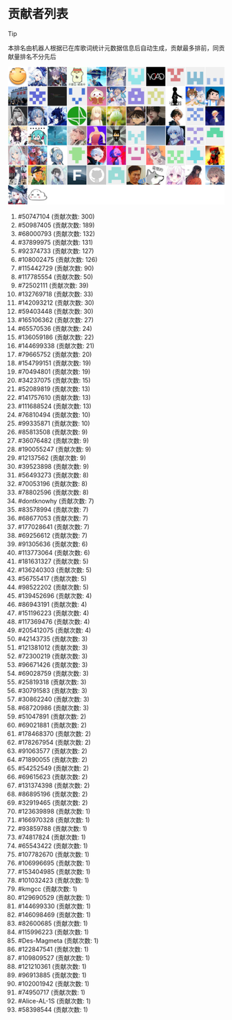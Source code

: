 # 贡献者列表

> [!TIP]
> 本排名由机器人根据已在库歌词统计元数据信息后自动生成，贡献最多排前，同贡献量排名不分先后

![贡献者头像画廊](./CONTRIBUTORS.svg)

1. #50747104 (贡献次数: 300)
2. #50987405 (贡献次数: 189)
3. #68000793 (贡献次数: 132)
4. #37899975 (贡献次数: 131)
5. #92374733 (贡献次数: 127)
6. #108002475 (贡献次数: 126)
7. #115442729 (贡献次数: 90)
8. #117785554 (贡献次数: 50)
9. #72502111 (贡献次数: 39)
10. #132769718 (贡献次数: 33)
11. #142093212 (贡献次数: 30)
12. #59403448 (贡献次数: 30)
13. #165106362 (贡献次数: 27)
14. #65570536 (贡献次数: 24)
15. #136059186 (贡献次数: 22)
16. #144699338 (贡献次数: 21)
17. #79665752 (贡献次数: 20)
18. #154799151 (贡献次数: 19)
19. #70494801 (贡献次数: 19)
20. #34237075 (贡献次数: 15)
21. #52089819 (贡献次数: 13)
22. #141757610 (贡献次数: 13)
23. #111688524 (贡献次数: 13)
24. #76810494 (贡献次数: 10)
25. #99335871 (贡献次数: 10)
26. #85813508 (贡献次数: 9)
27. #36076482 (贡献次数: 9)
28. #190055247 (贡献次数: 9)
29. #12137562 (贡献次数: 9)
30. #39523898 (贡献次数: 9)
31. #56493273 (贡献次数: 8)
32. #70053196 (贡献次数: 8)
33. #78802596 (贡献次数: 8)
34. #dontknowhy (贡献次数: 7)
35. #83578994 (贡献次数: 7)
36. #68677053 (贡献次数: 7)
37. #177028641 (贡献次数: 7)
38. #69256612 (贡献次数: 7)
39. #91305636 (贡献次数: 6)
40. #113773064 (贡献次数: 6)
41. #181631327 (贡献次数: 5)
42. #136240303 (贡献次数: 5)
43. #56755417 (贡献次数: 5)
44. #98522202 (贡献次数: 5)
45. #139452696 (贡献次数: 4)
46. #86943191 (贡献次数: 4)
47. #151196223 (贡献次数: 4)
48. #117369476 (贡献次数: 4)
49. #205412075 (贡献次数: 4)
50. #42143735 (贡献次数: 3)
51. #121381012 (贡献次数: 3)
52. #72300219 (贡献次数: 3)
53. #96671426 (贡献次数: 3)
54. #69028759 (贡献次数: 3)
55. #25819318 (贡献次数: 3)
56. #30791583 (贡献次数: 3)
57. #30862240 (贡献次数: 3)
58. #68720986 (贡献次数: 3)
59. #51047891 (贡献次数: 2)
60. #69021881 (贡献次数: 2)
61. #178468370 (贡献次数: 2)
62. #178267954 (贡献次数: 2)
63. #91063577 (贡献次数: 2)
64. #71890055 (贡献次数: 2)
65. #54252549 (贡献次数: 2)
66. #69615623 (贡献次数: 2)
67. #131374398 (贡献次数: 2)
68. #86895196 (贡献次数: 2)
69. #32919465 (贡献次数: 2)
70. #123639898 (贡献次数: 1)
71. #166970328 (贡献次数: 1)
72. #93859788 (贡献次数: 1)
73. #74817824 (贡献次数: 1)
74. #65543422 (贡献次数: 1)
75. #107782670 (贡献次数: 1)
76. #106996695 (贡献次数: 1)
77. #153404985 (贡献次数: 1)
78. #101032423 (贡献次数: 1)
79. #kmgcc (贡献次数: 1)
80. #129690529 (贡献次数: 1)
81. #144699330 (贡献次数: 1)
82. #146098469 (贡献次数: 1)
83. #82600685 (贡献次数: 1)
84. #115996223 (贡献次数: 1)
85. #Des-Magmeta (贡献次数: 1)
86. #122847541 (贡献次数: 1)
87. #109809527 (贡献次数: 1)
88. #121210361 (贡献次数: 1)
89. #96913885 (贡献次数: 1)
90. #102001942 (贡献次数: 1)
91. #74950717 (贡献次数: 1)
92. #Alice-AL-1S (贡献次数: 1)
93. #58398544 (贡献次数: 1)
